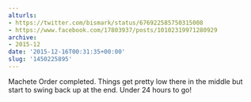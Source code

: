 ```yaml
---
alturls:
- https://twitter.com/bismark/status/676922585750315008
- https://www.facebook.com/17803937/posts/10102319971280929
archive:
- 2015-12
date: '2015-12-16T00:31:35+00:00'
slug: '1450225895'
---
```


Machete Order completed. Things get pretty low there in the middle but start to swing back up at the end. Under 24 hours to go!

